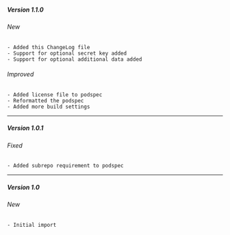 
##### Version 1.1.0
###### New
	- Added this ChangeLog file
	- Support for optional secret key added
	- Support for optional additional data added
###### Improved
	- Added license file to podspec
	- Reformatted the podspec
	- Added more build settings

-------------------------------------------------------------------------------

##### Version 1.0.1
###### Fixed
	- Added subrepo requirement to podspec

-------------------------------------------------------------------------------

##### Version 1.0
###### New
	- Initial import
